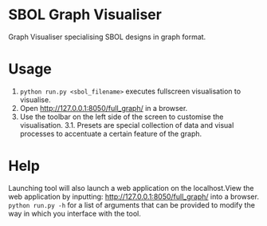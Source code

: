 ﻿
# SBOL Graph Visualiser

Graph Visualiser specialising SBOL designs in graph format.

# Usage
1. `python run.py <sbol_filename>` executes fullscreen visualisation to visualise. 
2.  Open http://127.0.0.1:8050/full_graph/ in a browser.
3.  Use the toolbar on the left side of the screen to customise the visualisation.
  3.1. Presets are special collection of data and visual processes to accentuate a certain feature of the graph.


# Help
Launching tool  will also launch a web application on the localhost.View the web application by inputting: http://127.0.0.1:8050/full_graph/ into a browser.
`python run.py -h` for a list of arguments that can be provided to modify the way in which you interface with the tool.

